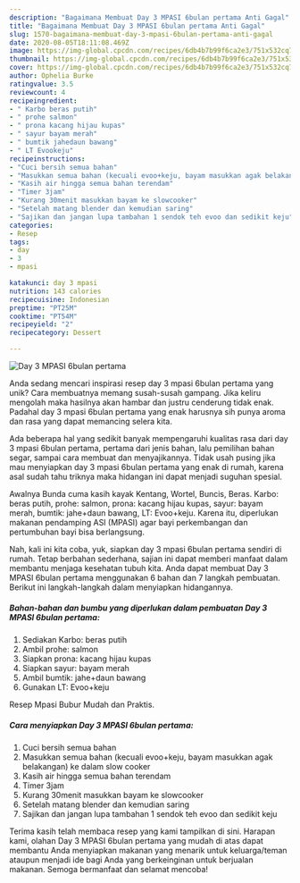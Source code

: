 ```yaml
---
description: "Bagaimana Membuat Day 3 MPASI 6bulan pertama Anti Gagal"
title: "Bagaimana Membuat Day 3 MPASI 6bulan pertama Anti Gagal"
slug: 1570-bagaimana-membuat-day-3-mpasi-6bulan-pertama-anti-gagal
date: 2020-08-05T18:11:08.469Z
image: https://img-global.cpcdn.com/recipes/6db4b7b99f6ca2e3/751x532cq70/day-3-mpasi-6bulan-pertama-foto-resep-utama.jpg
thumbnail: https://img-global.cpcdn.com/recipes/6db4b7b99f6ca2e3/751x532cq70/day-3-mpasi-6bulan-pertama-foto-resep-utama.jpg
cover: https://img-global.cpcdn.com/recipes/6db4b7b99f6ca2e3/751x532cq70/day-3-mpasi-6bulan-pertama-foto-resep-utama.jpg
author: Ophelia Burke
ratingvalue: 3.5
reviewcount: 4
recipeingredient:
- " Karbo beras putih"
- " prohe salmon"
- " prona kacang hijau kupas"
- " sayur bayam merah"
- " bumtik jahedaun bawang"
- " LT Evookeju"
recipeinstructions:
- "Cuci bersih semua bahan"
- "Masukkan semua bahan (kecuali evoo+keju, bayam masukkan agak belakangan) ke dalam slow cooker"
- "Kasih air hingga semua bahan terendam"
- "Timer 3jam"
- "Kurang 30menit masukkan bayam ke slowcooker"
- "Setelah matang blender dan kemudian saring"
- "Sajikan dan jangan lupa tambahan 1 sendok teh evoo dan sedikit keju"
categories:
- Resep
tags:
- day
- 3
- mpasi

katakunci: day 3 mpasi 
nutrition: 143 calories
recipecuisine: Indonesian
preptime: "PT25M"
cooktime: "PT54M"
recipeyield: "2"
recipecategory: Dessert

---
```



![Day 3 MPASI 6bulan pertama](https://img-global.cpcdn.com/recipes/6db4b7b99f6ca2e3/751x532cq70/day-3-mpasi-6bulan-pertama-foto-resep-utama.jpg)

Anda sedang mencari inspirasi resep day 3 mpasi 6bulan pertama yang unik? Cara membuatnya memang susah-susah gampang. Jika keliru mengolah maka hasilnya akan hambar dan justru cenderung tidak enak. Padahal day 3 mpasi 6bulan pertama yang enak harusnya sih punya aroma dan rasa yang dapat memancing selera kita.

Ada beberapa hal yang sedikit banyak mempengaruhi kualitas rasa dari day 3 mpasi 6bulan pertama, pertama dari jenis bahan, lalu pemilihan bahan segar, sampai cara membuat dan menyajikannya. Tidak usah pusing jika mau menyiapkan day 3 mpasi 6bulan pertama yang enak di rumah, karena asal sudah tahu triknya maka hidangan ini dapat menjadi suguhan spesial.

Awalnya Bunda cuma kasih kayak Kentang, Wortel, Buncis, Beras. Karbo: beras putih, prohe: salmon, prona: kacang hijau kupas, sayur: bayam merah, bumtik: jahe+daun bawang, LT: Evoo+keju. Karena itu, diperlukan makanan pendamping ASI (MPASI) agar bayi perkembangan dan pertumbuhan bayi bisa berlangsung.


Nah, kali ini kita coba, yuk, siapkan day 3 mpasi 6bulan pertama sendiri di rumah. Tetap berbahan sederhana, sajian ini dapat memberi manfaat dalam membantu menjaga kesehatan tubuh kita. Anda dapat membuat Day 3 MPASI 6bulan pertama menggunakan 6 bahan dan 7 langkah pembuatan. Berikut ini langkah-langkah dalam menyiapkan hidangannya.

<!--inarticleads1-->

##### Bahan-bahan dan bumbu yang diperlukan dalam pembuatan Day 3 MPASI 6bulan pertama:

1. Sediakan  Karbo: beras putih
1. Ambil  prohe: salmon
1. Siapkan  prona: kacang hijau kupas
1. Siapkan  sayur: bayam merah
1. Ambil  bumtik: jahe+daun bawang
1. Gunakan  LT: Evoo+keju


Resep Mpasi Bubur Mudah dan Praktis. 

<!--inarticleads2-->

##### Cara menyiapkan Day 3 MPASI 6bulan pertama:

1. Cuci bersih semua bahan
1. Masukkan semua bahan (kecuali evoo+keju, bayam masukkan agak belakangan) ke dalam slow cooker
1. Kasih air hingga semua bahan terendam
1. Timer 3jam
1. Kurang 30menit masukkan bayam ke slowcooker
1. Setelah matang blender dan kemudian saring
1. Sajikan dan jangan lupa tambahan 1 sendok teh evoo dan sedikit keju




Terima kasih telah membaca resep yang kami tampilkan di sini. Harapan kami, olahan Day 3 MPASI 6bulan pertama yang mudah di atas dapat membantu Anda menyiapkan makanan yang menarik untuk keluarga/teman ataupun menjadi ide bagi Anda yang berkeinginan untuk berjualan makanan. Semoga bermanfaat dan selamat mencoba!

